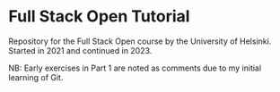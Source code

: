 # Full Stack Open Tutorial
Repository for the Full Stack Open course by the University of Helsinki. Started in 2021 and continued in 2023.

NB: Early exercises in Part 1 are noted as comments due to my initial learning of Git.

